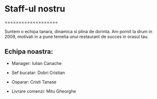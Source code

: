 
# Staff-ul nostru
===================

Suntem o echipa tanara, dinamica si plina de dorinta. 
Am pornit la drum in 2009, motivati in a pune temelia unui restaurant de succes in orasul tau.

## Echipa noastra:

   - Manager: Iulian Canache

   - Sef bucatar: Dobri Cristian

   - Osparar: Cristi Tanase

   - Livrare comenzi: Mitu Gheorghe
